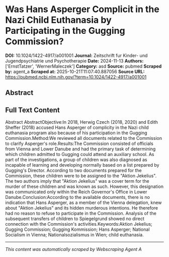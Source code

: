 # Was Hans Asperger Complicit in the Nazi Child Euthanasia by Participating in the Gugging Commission?

**DOI:** 10.1024/1422-4917/a001001
**Journal:** Zeitschrift fur Kinder- und Jugendpsychiatrie und Psychotherapie
**Date:** 2024-11-13
**Authors:** ['ErnstTatzer', 'WernerMaleczek']
**Category:** asd
**Source:** pubmed
**Scraped by:** agent_a
**Scraped at:** 2025-10-21T11:07:40.887056
**Source URL:** https://pubmed.ncbi.nlm.nih.gov/?term=10.1024/1422-4917/a001001

## Abstract



## Full Text Content

Abstract AbstractObjective:In 2018, Herwig Czech (2018, 2020) and Edith Sheffer (2018) accused Hans Asperger of complicity in the Nazi child euthanasia program also because of his participation in the Gugging Commission.Method:We reviewed all documents related to the Commission to clarify Asperger's role.Results:The Commission consisted of officials from Vienna and Lower Danube and had the primary task of determining which children admitted to Gugging could attend an auxiliary school. As part of the investigations, a group of children was also diagnosed as incapable of learning and developing normally based on a list prepared by Gugging's Director. According to two documents prepared for the Commission, these children were to be assigned to the "Aktion Jekelius". The two authors imply that "Aktion Jekelius" was a cover term for the murder of these children and was known as such. However, this designation was communicated only within the Reich Governor's Office in Lower Danube.Conclusion:According to the available documents, there is no indication that Hans Asperger, as a member of the Vienna delegation, knew about "Aktion Jekelius" and its hidden murderous intentions. He therefore had no reason to refuse to participate in the Commission. Analysis of the subsequent transfers of children to Spiegelgrund showed no direct connection with the Commission's activities.Keywords:Aktion Jekelius; Gugging Commission; Gugging Kommission; Hans Asperger; National Socialism in Vienna; Nationalsozialismus in Wien; child euthanasia.

---
*This content was automatically scraped by Webscraping Agent A*
